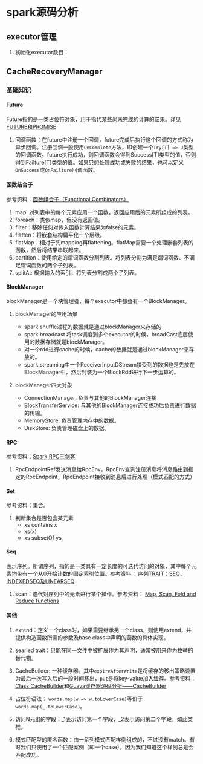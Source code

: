 # spark源码分析

## executor管理

1. 初始化executor数目：

## CacheRecoveryManager

### 基础知识

#### Future
Future指的是一类占位符对象，用于指代某些尚未完成的计算的结果。详见[FUTURE和PROMISE](https://docs.scala-lang.org/zh-cn/overviews/core/futures.html)

1. 回调函数：在future中注册一个回调，future完成后执行这个回调的方式称为异步回调。注册回调一般使用`OnComplete`方法，即创建一个`Try[T] => U`类型的回调函数。future执行成功，则回调函数会得到Success[T]类型的值，否则得到Failture[T]类型的值。如果只想处理成功或失败的结果，也可以定义`OnSuccess`或`OnFailture`回调函数。

#### 函数结合子
参考资料：[函数组合子（Functional Combinators）](https://twitter.github.io/scala_school/zh_cn/collections.html)

1. map: 对列表中的每个元素应用一个函数，返回应用后的元素所组成的列表。
2. foreach：类似map，但没有返回值。
3. filter：移除任何对传入函数计算结果为false的元素。
4. flatten：将嵌套结构扁平化一个层级。
5. flatMap：相对于先mapping再flattening。flatMap需要一个处理嵌套列表的函数，然后将结果串联起来。
6. partition：使用给定的谓词函数分割列表。将列表分割为满足谓词函数、不满足谓词函数的两个子列表。
7. splitAt: 根据输入的索引，将列表分割成两个子列表。

#### BlockManager
blockManager是一个块管理者，每个executor中都会有一个BlockManager。

1. blockManager的应用场景
    * spark shuffle过程的数据就是通过blockManager来存储的
    * spark broadcast 将task调度到多个executor的时候，broadCast底层使用的数据存储就是blockManager。
    * 对一个rdd进行cache的时候，cache的数据就是通过blockManager来存放的。
    * spark streaming中一个ReceiverInputDStream接受到的数据也是先放在BlockManager中，然后封装为一个BlockRdd进行下一步运算的。

2. blockManager四大对象
    * ConnectionManager: 负责与其他的BlockManager连接
    * BlockTransferService: 与其他的BlockManager连接成功后负责进行数据的传输。
    * MemoryStore: 负责管理内存中的数据。
    * DiskStore: 负责管理磁盘上的数据。

#### RPC
参考资料：[Spark RPC三剑客](https://www.jianshu.com/p/228b274faa51)

1. RpcEndpointRef发送消息给RpcEnv，RpcEnv查询注册消息将消息路由到指定的RpcEndpoint，RpcEndpoint接收到消息后进行处理（模式匹配的方式）

#### Set
参考资料：[集合](https://docs.scala-lang.org/zh-cn/overviews/collections/sets.html)。

1. 判断集合是否包含某元素
    * xs contains x
    * xs(x)
    * xs subsetOf ys

#### Seq
表示序列。所谓序列，指的是一类具有一定长度的可迭代访问的对象，其中每个元素均带有一个从0开始计数的固定索引位置。参考资料：
[序列TRAIT：SEQ、INDEXEDSEQ及LINEARSEQ](https://docs.scala-lang.org/zh-cn/overviews/collections/seqs.html)

1. scan：迭代对序列中的元素进行某个操作。参考资料：
[Map, Scan, Fold and Reduce functions](http://scaledcode.blogspot.com/2014/02/map-scan-fold-and-reduce-functions.html)

#### 其他
1. extend：定义一个class时，如果需要继承另一个class，则使用extend，并提供构造函数所需的参数及base class中声明的函数的具体实现。


3. searled trait：只能在同一文件中被扩展作为其声明，通常被用来作为枚举的替代物。

4. CacheBuilder: 一种缓存器。其中`expireAfterWrite`是将缓存的移出策略设置为最后一次写入后的一段时间移出，`put`是将key-value加入缓存。参考资料：
[Class CacheBuilder](https://google.github.io/guava/releases/16.0/api/docs/com/google/common/cache/CacheBuilder.html)和[Guava缓存器源码分析——CacheBuilder](https://blog.csdn.net/desilting/article/details/11768773)

5. 占位符语法：
`words.map(w => w.toLowerCase)`等价于`words.map(_.toLowerCase)`。

6. 访问N元组的字段：_1表示访问第一个字段，_2表示访问第二个字段，如此类推。

7. 模式匹配型的匿名函数：由一系列模式匹配样例组成的，不过没有match。有时我们只使用了一个匹配案例（即一个case），因为我们知道这个样例总是会匹配成功。

